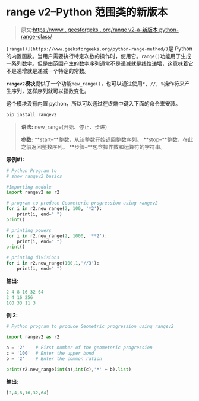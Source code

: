 # range v2–Python 范围类的新版本

> 原文:[https://www . geesforgeks . org/range v2-a-新版本 python-range-class/](https://www.geeksforgeeks.org/rangev2-a-new-version-of-python-range-class/)

`[range()](https://www.geeksforgeeks.org/python-range-method/)`是 Python 的内置函数。当用户需要执行特定次数的操作时，使用它。`range()`功能用于生成一系列数字。但是由范围产生的数字序列通常不是递减就是线性递增，这意味着它不是递增就是递减一个特定的常数。

**`rangev2`模块**提供了一个功能`new_range()`，也可以通过使用`*, //, %`操作符来产生序列，这样序列就可以指数变化。

这个模块没有内置 python，所以可以通过在终端中键入下面的命令来安装。

```py
pip install rangev2

```

> **语法:** new_range(开始、停止、步进)
> 
> **参数:**
> **start–**整数，从该整数开始返回整数序列。
> **stop–**整数，在此之前返回整数序列。
> **步骤–**包含操作数和运算符的字符串。

**示例#1:**

```py
# Python Program to  
# show rangev2 basics

#Importing module
import rangev2 as r2

# program to produce Geometeric progression using rangev2
for i in r2.new_range(2, 100, '*2'):
    print(i, end=" ")
print()

# printing powers
for i in r2.new_range(2, 1000, '**2'):
    print(i, end=" ")
print()

# printing divisions
for i in r2.new_range(100,1,'//3'):
    print(i, end=" ")
```

**输出:**

```py
2 4 8 16 32 64
2 4 16 256
100 33 11 3

```

**例 2:**

```py
# Python program to produce Geometric progression using rangev2

import rangev2 as r2

a = '2'    # First number of the geometeric progression
c = '100'  # Enter the upper bond
b = '2'    # Enter the common ration

print(r2.new_range(int(a),int(c),'*' + b).list)
```

**输出:**

```py
[2,4,8,16,32,64]
```